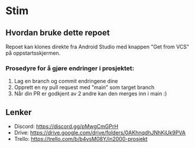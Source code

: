 # Stim

## Hvordan bruke dette repoet
Repoet kan klones direkte fra Android Studio med knappen "Get from VCS" på oppstartsskjermen.

### Prosedyre for å gjøre endringer i prosjektet:
1. Lag en branch og commit endringene dine
2. Opprett en ny pull request med "main" som target branch
3. Når din PR er godkjent av 2 andre kan den merges inn i main :)

## Lenker
- Discord: https://discord.gg/pMwgCmGPrH
- Drive: https://drive.google.com/drive/folders/0AKhnqdhJNhKjUk9PVA
- Trello: https://trello.com/b/b4vsM08Y/in2000-prosjekt
